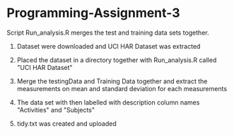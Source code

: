 Programming-Assignment-3
========================
Script Run_analysis.R merges the test and training data sets together.

1. Dataset were downloaded and UCI HAR Dataset was extracted

2. Placed the dataset in a directory together with Run_analysis.R called "UCI HAR Dataset"

3. Merge the testingData and Training Data together and extract the measurements on mean and standard deviation for each measurements

4. The data set with then labelled with description column names "Activities" and "Subjects"

5. tidy.txt was created and uploaded
